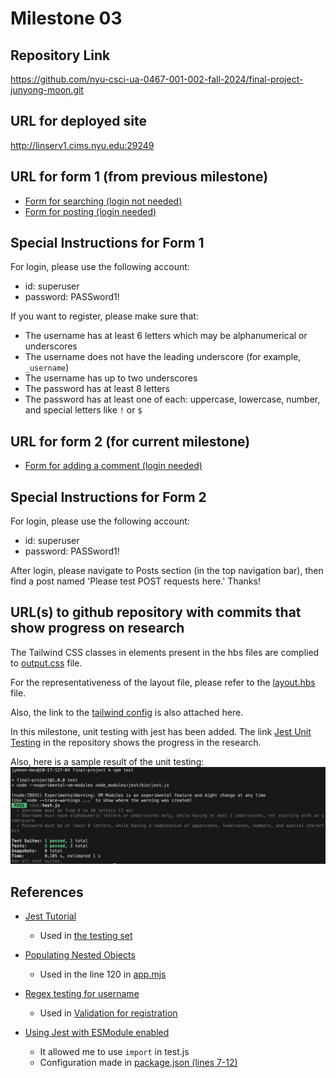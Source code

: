 Milestone 03
===

Repository Link
---
https://github.com/nyu-csci-ua-0467-001-002-fall-2024/final-project-junyong-moon.git

URL for deployed site 
---
http://linserv1.cims.nyu.edu:29249

URL for form 1 (from previous milestone) 
---
* [Form for searching (login not needed)](http://linserv1.cims.nyu.edu:29249/posts)
* [Form for posting (login needed)](http://linserv1.cims.nyu.edu:29249/posts/add)

Special Instructions for Form 1
---
For login, please use the following account:
- id: superuser
- password: PASSword1!

If you want to register, please make sure that:
- The username has at least 6 letters which may be alphanumerical or underscores
- The username does not have the leading underscore (for example, `_username`)
- The username has up to two underscores
- The password has at least 8 letters
- The password has at least one of each: uppercase, lowercase, number, and special letters like `!` or `$`

URL for form 2 (for current milestone)
---
* [Form for adding a comment (login needed)](http://linserv1.cims.nyu.edu:29249/posts/please-test-post-requests-here)

Special Instructions for Form 2
---
For login, please use the following account:
- id: superuser
- password: PASSword1!

After login, please navigate to Posts section (in the top navigation bar),
then find a post named 'Please test POST requests here.' Thanks! 

URL(s) to github repository with commits that show progress on research
--- 
The Tailwind CSS classes in elements present in the hbs files are complied to [output.css](src/output.css) file.

For the representativeness of the layout file, please refer to the [layout.hbs](views/layout.hbs) file.

Also, the link to the [tailwind config](tailwind.config.js) is also attached here.

In this milestone, unit testing with jest has been added. The link [Jest Unit Testing](test/test.js) in the repository shows the progress in the research.

Also, here is a sample result of the unit testing: ![jest-result](documentation/Jest_Result.png)

References 
---
- [Jest Tutorial](https://jestjs.io/docs/getting-started)
    * Used in [the testing set](test/test.js)

- [Populating Nested Objects](https://stackoverflow.com/questions/19222520/populate-nested-array-in-mongoose)
    * Used in the line 120 in [app.mjs](app.mjs)

- [Regex testing for username](https://stackoverflow.com/questions/336210/regular-expression-for-alphanumeric-and-underscores)
    * Used in [Validation for registration](regiValidation.mjs)

- [Using Jest with ESModule enabled](https://stackoverflow.com/questions/35756479/does-jest-support-es6-import-export)
    * It allowed me to use `import` in test.js
    * Configuration made in [package.json (lines 7-12)](package.json)